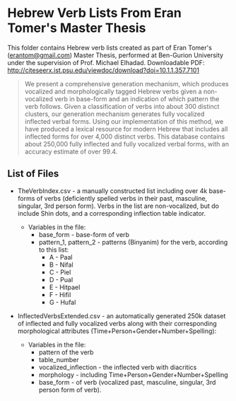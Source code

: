 # Hebrew Verb Lists From Eran Tomer's Master Thesis

This folder contains Hebrew verb lists created as part of Eran Tomer's (erantom@gmail.com) Master Thesis,
performed at Ben-Gurion University under the supervision of Prof. Michael Elhadad.
Downloadable PDF:
http://citeseerx.ist.psu.edu/viewdoc/download?doi=10.1.1.357.7101

> We present a comprehensive generation mechanism, 
> which produces vocalized and morphologically tagged Hebrew verbs given a non-vocalized verb 
> in base-form and an indication of which pattern the verb follows. 
> Given a classification of verbs into about 300 distinct clusters, 
> our generation mechanism generates fully vocalized inflected verbal forms. 
> Using our implementation of this method, we have produced a lexical resource for modern Hebrew 
> that includes all inflected forms for over 4,000 distinct verbs. 
> This database contains about 250,000 fully inflected and fully vocalized verbal forms, 
> with an accuracy estimate of over 99.4.


## List of Files
* TheVerbIndex.csv - a manually constructed list including over 4k base-forms of
verbs (deficiently spelled verbs in their past, masculine, singular, 3rd person form). Verbs
in the list are non-vocalized, but do include Shin dots, and a corresponding inflection table
indicator.

  * Variables in the file:
    * base_form - base-form of verb
    * pattern_1, pattern_2 - patterns (Binyanim) for the verb, according to this list:
      * A - Paal
      * B - Nifal
      * C - Piel
      * D - Pual
      * E - Hitpael
      * F - Hifil
      * G - Hufal

* InflectedVerbsExtended.csv - an automatically generated 250k dataset of inflected and
fully vocalized verbs along with their corresponding morphological attributes
(Time+Person+Gender+Number+Spelling):
  * Variables in the file:
    * pattern of the verb
    * table_number
    * vocalized_inflection - the inflected verb with diacritics
    * morphology - including Time+Person+Gender+Number+Spelling
    * base_form - of verb (vocalized past, masculine, singular, 3rd person form of verb).



